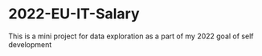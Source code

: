 # 2022-EU-IT-Salary
This is a mini project for data exploration as a part of my 2022 goal of self development
